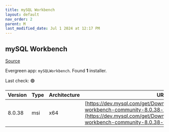 ```yaml
---
title: mySQL Workbench
layout: default
nav_order: 2
parent: M
last_modified_date: Jul 1 2024 at 12:17 PM
---
```


## mySQL Workbench

[Source](https://dev.mysql.com/doc/workbench/en/)

Evergreen app: `mySQLWorkbench`. Found **1** installer.

Last check: 🟢

| Version | Type | Architecture | URI                                                                                                                                                                                            |
| ------- | ---- | ------------ | ---------------------------------------------------------------------------------------------------------------------------------------------------------------------------------------------- |
| 8.0.38  | msi  | x64          | [https://dev.mysql.com/get/Downloads/MySQLGUITools/mysql-workbench-community-8.0.38-winx64.msi](https://dev.mysql.com/get/Downloads/MySQLGUITools/mysql-workbench-community-8.0.38-winx64.msi) |
